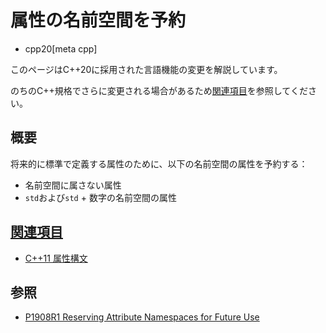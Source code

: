# 属性の名前空間を予約
* cpp20[meta cpp]

<!-- start lang caution -->

このページはC++20に採用された言語機能の変更を解説しています。

のちのC++規格でさらに変更される場合があるため[関連項目](#relative_page)を参照してください。

<!-- last lang caution -->

## 概要
将来的に標準で定義する属性のために、以下の名前空間の属性を予約する：

- 名前空間に属さない属性
- `std`および`std` + 数字の名前空間の属性


## <a id="relative-page" href="#relative-page">関連項目</a>
- [C++11 属性構文](/lang/cpp11/attributes.md)

## 参照
- [P1908R1 Reserving Attribute Namespaces for Future Use](http://www.open-std.org/jtc1/sc22/wg21/docs/papers/2019/p1908r1.pdf)